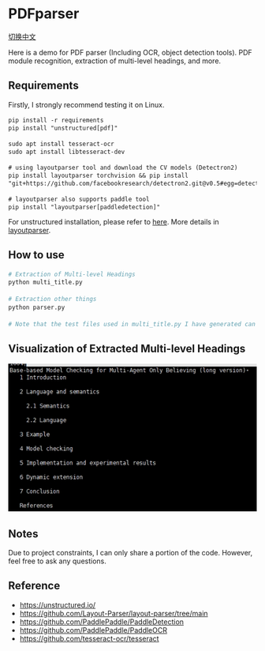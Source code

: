 # PDFparser 
[切换中文](./readme_c.md)

Here is a demo for PDF parser (Including OCR, object detection tools). 
PDF module recognition, extraction of multi-level headings, and more.
## Requirements
Firstly, I strongly recommend testing it on Linux.
```
pip install -r requirements
pip install "unstructured[pdf]"

sudo apt install tesseract-ocr
sudo apt install libtesseract-dev

# using layoutparser tool and download the CV models (Detectron2)
pip install layoutparser torchvision && pip install "git+https://github.com/facebookresearch/detectron2.git@v0.5#egg=detectron2"

# layoutparser also supports paddle tool 
pip install "layoutparser[paddledetection]"
```
For unstructured installation, please refer to [here](https://unstructured-io.github.io/unstructured/installation/full_installation.html).
More details in [layoutparser](https://github.com/Layout-Parser/layout-parser/blob/main/installation.md).


## How to use
```python
# Extraction of Multi-level Headings
python multi_title.py

# Extraction other things
python parser.py

# Note that the test files used in multi_title.py I have generated can be obtained from some tools in parser.py ('23.2307.14893.json' is a result from unstructured, 'test2_photo' is from pdf2image tool.)
```
## Visualization of Extracted Multi-level Headings
![multi-level headings](multi_title_demo.png)

## Notes
Due to project constraints, I can only share a portion of the code. However, feel free to ask any questions.

## Reference
- https://unstructured.io/
- https://github.com/Layout-Parser/layout-parser/tree/main
- https://github.com/PaddlePaddle/PaddleDetection
- https://github.com/PaddlePaddle/PaddleOCR
- https://github.com/tesseract-ocr/tesseract
